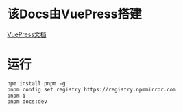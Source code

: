 # 该Docs由VuePress搭建

[VuePress文档](https://theme-hope.vuejs.press/zh)

# 运行

```
npm install pnpm -g 
pnpm config set registry https://registry.npmmirror.com
pnpm i
pnpm docs:dev
```
